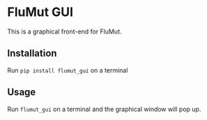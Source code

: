 # FluMut GUI

This is a graphical front-end for FluMut.

## Installation

Run `pip install flumut_gui` on a terminal

## Usage

Run `flumut_gui` on a terminal and the graphical window will pop up.

